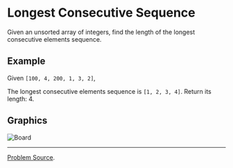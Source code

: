 # Longest Consecutive Sequence

Given an unsorted array of integers, find the length of the longest consecutive elements sequence.

Example
-------

Given `[100, 4, 200, 1, 3, 2]`,

The longest consecutive elements sequence is `[1, 2, 3, 4]`. Return its length: 4.

Graphics
--------

![Board](https://user-images.githubusercontent.com/4989256/32730149-cc321e52-c88e-11e7-8700-ef01fe1134c3.JPG)

---

[Problem Source](https://leetcode.com/problems/longest-consecutive-sequence/description/).